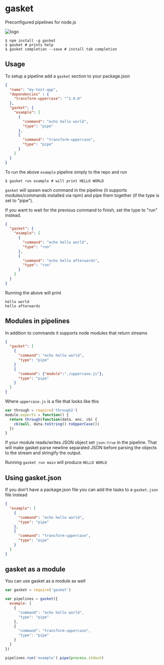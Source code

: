 # gasket

Preconfigured pipelines for node.js

![logo](https://raw.githubusercontent.com/datproject/gasket/master/gasket.png)

```
$ npm install -g gasket
$ gasket # prints help
$ gasket completion --save # install tab completion
```

## Usage

To setup a pipeline add a `gasket` section to your package.json

```json
{
  "name": "my-test-app",
  "dependencies" : {
    "transform-uppercase": "^1.0.0"
  },
  "gasket": {
    "example": [
      {
        "command": "echo hello world",
        "type": "pipe"
      },
      {
        "command": "transform-uppercase",
        "type": "pipe"
      }
    ]
  }
}
```

To run the above `example` pipeline simply to the repo and run

```
$ gasket run example # will print HELLO WORLD
```

`gasket` will spawn each command in the pipeline (it supports modules/commands installed via npm)
and pipe them together (if the type is set to "pipe").

If you want to wait for the previous command to finish, set the type to "run" instead.

```json
{
  "gasket": {
    "example": [
      {
        "command": "echo hello world",
        "type": "run"
      },
      {
        "command": "echo hello afterwards",
        "type": "run"
      }
    ]
  }
}
```

Running the above will print

```
hello world
hello afterwards
```

## Modules in pipelines

In addition to commands it supports node modules that return streams

```json
{
  "gasket": [
    {
      "command": "echo hello world",
      "type": "pipe"
    }
    {
      "command": {"module":"./uppercase.js"},
      "type": "pipe"
    }
  ]
}
```

Where `uppercase.js` is a file that looks like this

``` js
var through = require('through2')
module.exports = function() {
  return through(function(data, enc, cb) {
    cb(null, data.toString().toUpperCase())
  })
}
```

If your module reads/writes JSON object set `json:true` in the pipeline.
That will make gasket parse newline separated JSON before parsing the objects to the stream
and stringify the output.

Running `gasket run main` will produce `HELLO WORLD`

## Using gasket.json

If you don't have a package.json file you can add the tasks to a `gasket.json` file instead

```json
{
  "example": [
    {
      "command": "echo hello world",
      "type": "pipe"
    },
    {
      "command": "transform-uppercase",
      "type": "pipe"
    }
  ]
}
```

## gasket as a module

You can use gasket as a module as well

``` js
var gasket = require('gasket')

var pipelines = gasket({
  example: [
    {
      "command": "echo hello world",
      "type": "pipe"
    },
    {
      "command": "transform-uppercase",
      "type": "pipe"
    }
  ]
})

pipelines.run('example').pipe(process.stdout)
```
